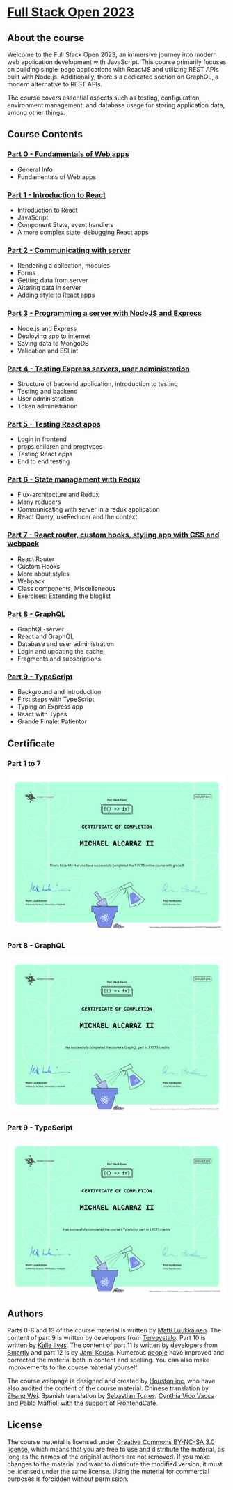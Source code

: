 # [Full Stack Open 2023](https://fullstackopen.com/en/)

## About the course

Welcome to the Full Stack Open 2023, an immersive journey into modern web application development with JavaScript. This course primarily focuses on building single-page applications with ReactJS and utilizing REST APIs built with Node.js. Additionally, there's a dedicated section on GraphQL, a modern alternative to REST APIs.

The course covers essential aspects such as testing, configuration, environment management, and database usage for storing application data, among other things.

## Course Contents

### [Part 0 - Fundamentals of Web apps](https://github.com/Meimuri/fullstackopen/tree/main/part0)

-   General Info
-   Fundamentals of Web apps

### [Part 1 - Introduction to React](https://github.com/Meimuri/fullstackopen/tree/main/part1)

-   Introduction to React
-   JavaScript
-   Component State, event handlers
-   A more complex state, debugging React apps

### [Part 2 - Communicating with server](https://github.com/Meimuri/fullstackopen/tree/main/part2)

-   Rendering a collection, modules
-   Forms
-   Getting data from server
-   Altering data in server
-   Adding style to React apps

### [Part 3 - Programming a server with NodeJS and Express](https://github.com/Meimuri/fullstackopen/tree/main/part3)

-   Node.js and Express
-   Deploying app to internet
-   Saving data to MongoDB
-   Validation and ESLint

### [Part 4 - Testing Express servers, user administration](https://github.com/Meimuri/fullstackopen/tree/main/part4)

-   Structure of backend application, introduction to testing
-   Testing and backend
-   User administration
-   Token administration

### [Part 5 - Testing React apps](https://github.com/Meimuri/fullstackopen/tree/main/part5)

-   Login in frontend
-   props.children and proptypes
-   Testing React apps
-   End to end testing

### [Part 6 - State management with Redux](https://github.com/Meimuri/fullstackopen/tree/main/part6)

-   Flux-architecture and Redux
-   Many reducers
-   Communicating with server in a redux application
-   React Query, useReducer and the context

### [Part 7 - React router, custom hooks, styling app with CSS and webpack](https://github.com/Meimuri/fullstackopen/tree/main/part7)

-   React Router
-   Custom Hooks
-   More about styles
-   Webpack
-   Class components, Miscellaneous
-   Exercises: Extending the bloglist

### [Part 8 - GraphQL](https://github.com/Meimuri/fullstackopen/tree/main/part8)

-   GraphQL-server
-   React and GraphQL
-   Database and user administration
-   Login and updating the cache
-   Fragments and subscriptions

### [Part 9 - TypeScript](https://github.com/Meimuri/fullstackopen/tree/main/part9)

-   Background and Introduction
-   First steps with TypeScript
-   Typing an Express app
-   React with Types
-   Grande Finale: Patientor

## Certificate

### Part 1 to 7

![Part 1 to 7](assets/part1to7.png)

### Part 8 - GraphQL

![GraphQL](assets/certificate-graphql.png)

### Part 9 - TypeScript

![GraphQL](assets/certificate-typescript.png)

## Authors

Parts 0-8 and 13 of the course material is written by [Matti Luukkainen](https://github.com/mluukkai). The content of part 9 is written by developers from [Terveystalo](https://www.terveystalo.com/fi/Yritystietoa/Terveystalo-tyontantajana/Digital-Health/). Part 10 is written by [Kalle Ilves](https://github.com/Kaltsoon). The content of part 11 is written by developers from [Smartly](https://www.smartly.io/) and part 12 is by [Jami Kousa](https://github.com/jakousa). Numerous [people](https://github.com/fullstack-hy2020/misc/blob/master/contributors.md) have improved and corrected the material both in content and spelling. You can also make improvements to the course material yourself.

The course webpage is designed and created by [Houston inc](https://www.houston-inc.com/), who have also audited the content of the course material. Chinese translation by [Zhang Wei](https://zhangwei.online/blog). Spanish translation by [Sebastian Torres](https://github.com/sebastiantorres86), [Cynthia Vico Vacca](https://github.com/cynthiamv) and [Pablo Maffioli](https://github.com/pablo-maff) with the support of [FrontendCafé](https://frontend.cafe/).

## License

The course material is licensed under [Creative Commons BY-NC-SA 3.0 license](https://creativecommons.org/licenses/by-nc-sa/3.0/), which means that you are free to use and distribute the material, as long as the names of the original authors are not removed. If you make changes to the material and want to distribute the modified version, it must be licensed under the same license. Using the material for commercial purposes is forbidden without permission.
